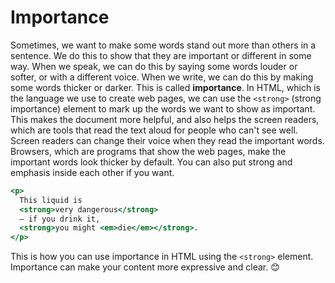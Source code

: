 # Importance

Sometimes, we want to make some words stand out more than others in a sentence.
We do this to show that they are important or different in some way.
When we speak, we can do this by saying some words louder or softer, or with a different voice.
When we write, we can do this by making some words thicker or darker. This is called **importance**.
In HTML, which is the language we use to create web pages, we can use the `<strong>` (strong importance)
element to mark up the words we want to show as important.
This makes the document more helpful, and also helps the screen readers, which are tools that read the text aloud for people who can't see well.
Screen readers can change their voice when they read the important words.
Browsers, which are programs that show the web pages, make the important words look thicker by default.
You can also put strong and emphasis inside each other if you want.

```htm
<p>
  This liquid is 
  <strong>very dangerous</strong>
  — if you drink it, 
  <strong>you might <em>die</em></strong>.
</p>
```

This is how you can use importance in HTML using the `<strong>` element. Importance can make your content more expressive and clear. 😊
